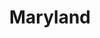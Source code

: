 ---
title: "Maryland"
hashtag: maryland
borders:
  - Atlantic Ocean
  - Delaware
  - District of Columbia
  - Pennsylvania
  - Virginia
  - West Virginia 
subdivision-of:
  - United States
tags:
  - State
  - United States
---